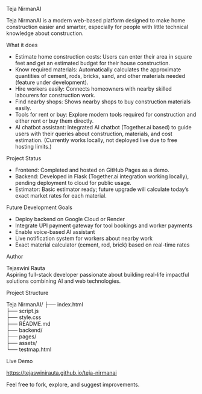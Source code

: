 Teja NirmanAI

Teja NirmanAI is a modern web-based platform designed to make home construction easier and smarter, especially for people with little technical knowledge about construction.

What it does

- Estimate home construction costs: Users can enter their area in square feet and get an estimated budget for their house construction.
- Know required materials: Automatically calculates the approximate quantities of cement, rods, bricks, sand, and other materials needed (feature under development).
- Hire workers easily: Connects homeowners with nearby skilled labourers for construction work.
- Find nearby shops: Shows nearby shops to buy construction materials easily.
- Tools for rent or buy: Explore modern tools required for construction and either rent or buy them directly.
- AI chatbot assistant: Integrated AI chatbot (Together.ai based) to guide users with their queries about construction, materials, and cost estimation. (Currently works locally, not deployed live due to free hosting limits.)

Project Status

- Frontend: Completed and hosted on GitHub Pages as a demo.
- Backend: Developed in Flask (Together.ai integration working locally), pending deployment to cloud for public usage.
- Estimator: Basic estimator ready; future upgrade will calculate today’s exact market rates for each material.

Future Development Goals

- Deploy backend on Google Cloud or Render
- Integrate UPI payment gateway for tool bookings and worker payments
- Enable voice-based AI assistant
- Live notification system for workers about nearby work
- Exact material calculator (cement, rod, brick) based on real-time rates

Author

Tejaswini Rauta  
Aspiring full-stack developer passionate about building real-life impactful solutions combining AI and web technologies.

Project Structure

Teja NirmanAI/
├── index.html  
├── script.js  
├── style.css  
├── README.md  
├── backend/  
├── pages/  
├── assets/  
└── testmap.html

Live Demo

https://tejaswinirauta.github.io/teja-nirmanai

Feel free to fork, explore, and suggest improvements.
